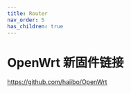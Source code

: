 ```yaml
---
title: Router
nav_order: 5
has_children: true
---
```



# OpenWrt 新固件链接

https://github.com/haiibo/OpenWrt

